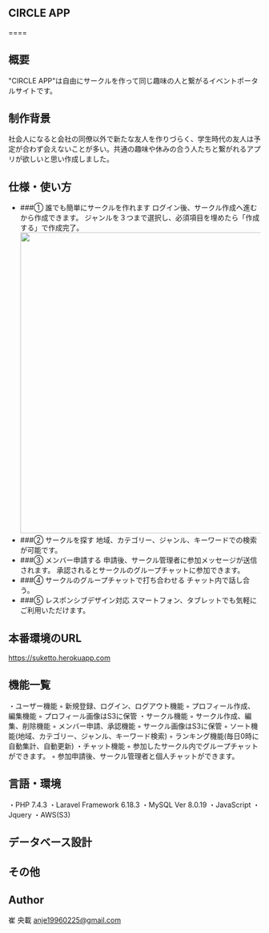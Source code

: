 ## CIRCLE APP
====

## 概要
"CIRCLE APP"は自由にサークルを作って同じ趣味の人と繋がるイベントポータルサイトです。

## 制作背景
社会人になると会社の同僚以外で新たな友人を作りづらく、学生時代の友人は予定が合わず会えないことが多い。共通の趣味や休みの合う人たちと繋がれるアプリが欲しいと思い作成しました。

## 仕様・使い方
- ###① 誰でも簡単にサークルを作れます
    ログイン後、サークル作成へ進む から作成できます。
    ジャンルを３つまで選択し、必須項目を埋めたら「作成する」で作成完了。
    <img src="Illuminate\Support\Facades\Storage::disk('s3')->url('README_GIF/createCircle.gif')" width="600px" height="auto">
- ###② サークルを探す
    地域、カテゴリー、ジャンル、キーワードでの検索が可能です。
- ###③ メンバー申請する
    申請後、サークル管理者に参加メッセージが送信されます。
    承認されるとサークルのグループチャットに参加できます。
- ###④ サークルのグループチャットで打ち合わせる
    チャット内で話し合う。
- ###⑤ レスポンシブデザイン対応
    スマートフォン、タブレットでも気軽にご利用いただけます。

## 本番環境のURL
https://suketto.herokuapp.com

## 機能一覧
・ユーザー機能
    ◦ 新規登録、ログイン、ログアウト機能
    ◦ プロフィール作成、編集機能
    ◦ プロフィール画像はS3に保管
・サークル機能
    ◦ サークル作成、編集、削除機能
    ◦ メンバー申請、承認機能
    ◦ サークル画像はS3に保管
    ◦ ソート機能(地域、カテゴリー、ジャンル、キーワード検索)
    ◦ ランキング機能(毎日0時に自動集計、自動更新)
・チャット機能
    ◦ 参加したサークル内でグループチャットができます。
    ◦ 参加申請後、サークル管理者と個人チャットができます。

## 言語・環境
・PHP 7.4.3
・Laravel Framework 6.18.3
・MySQL  Ver 8.0.19
・JavaScript
・Jquery
・AWS(S3)

## データベース設計

## その他

## Author
崔 央載
anje19960225@gmail.com
